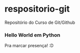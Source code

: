 # respositorio-git
Repositório do Curso de Git/Github

### Hello World em Python
Pra marcar presença! :D

